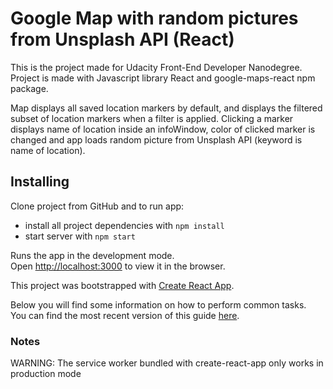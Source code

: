 # Google Map with random pictures from Unsplash API (React)

This is the project made for Udacity Front-End Developer Nanodegree. Project is made with Javascript library React and google-maps-react npm package.

Map displays all saved location markers by default, and displays the filtered subset of location markers when a filter is applied.
Clicking a marker displays name of location inside an infoWindow, color of clicked marker is changed and app loads random picture from Unsplash API (keyword is name of location).

## Installing

Clone project from GitHub and to run app: 

* install all project dependencies with `npm install`
* start server with `npm start`

Runs the app in the development mode.<br>
Open [http://localhost:3000](http://localhost:3000) to view it in the browser.

This project was bootstrapped with [Create React App](https://github.com/facebookincubator/create-react-app).

Below you will find some information on how to perform common tasks.<br>
You can find the most recent version of this guide [here](https://github.com/facebookincubator/create-react-app/blob/master/packages/react-scripts/template/README.md).

### Notes

WARNING: The service worker bundled with create-react-app only works in production mode